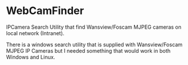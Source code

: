WebCamFinder
============

IPCamera Search Utility that find Wansview/Foscam MJPEG cameras on local network (Intranet).

There is a windows search utility that is supplied with Wansview/Foscam MJPEG IP Cameras but I needed something that would work in both Windows and Linux.
